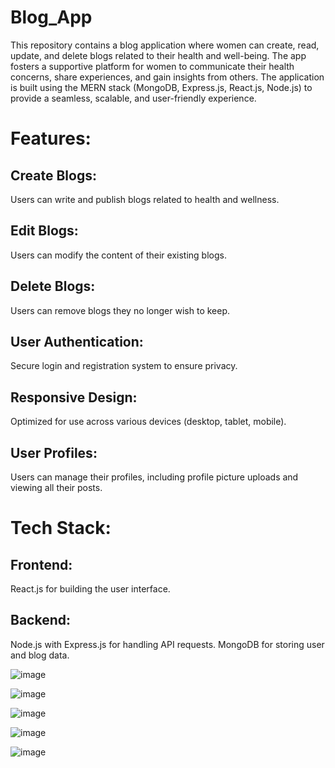 # Blog_App

This repository contains a blog application where women can create, read, update, and delete blogs related to their health and well-being. The app fosters a supportive platform for women to communicate their health concerns, share experiences, and gain insights from others. The application is built using the MERN stack (MongoDB, Express.js, React.js, Node.js) to provide a seamless, scalable, and user-friendly experience.

# Features:

## Create Blogs: 
Users can write and publish blogs related to health and wellness.

## Edit Blogs: 
Users can modify the content of their existing blogs.

## Delete Blogs: 
Users can remove blogs they no longer wish to keep.

## User Authentication: 
Secure login and registration system to ensure privacy.

## Responsive Design: 
Optimized for use across various devices (desktop, tablet, mobile).

## User Profiles: 
Users can manage their profiles, including profile picture uploads and viewing all their posts.


# Tech Stack:

## Frontend:
React.js for building the user interface.

## Backend:
Node.js with Express.js for handling API requests.
MongoDB for storing user and blog data.

![image](https://github.com/user-attachments/assets/4c620cd8-dbfd-4040-9146-ba30ff78148d)

![image](https://github.com/user-attachments/assets/6608c639-379b-44c5-bf22-b529a1b497a0)

![image](https://github.com/user-attachments/assets/832d5884-92d7-40d6-8079-e5d8dd88d755)

![image](https://github.com/user-attachments/assets/f11a3775-34ea-4193-a73a-bb742089bdc6)

![image](https://github.com/user-attachments/assets/f225b14b-c59b-4bb0-9d2d-0205ef790459)



